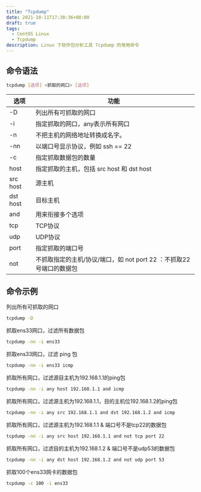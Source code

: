 ```yaml
---
title: "Tcpdump"
date: 2021-10-11T17:30:36+08:00
draft: true
tags:
  - CentOS Linux
  - Tcpdump
description: Linux 下软件包分析工具 Tcpdump 的常用命令
---
```






## 命令语法

```bash
tcpdump [选项] <抓取的网口> [选项]
```



| 选项     | 功能                                                         |
| -------- | ------------------------------------------------------------ |
| -D       | 列出所有可抓取的网口                                         |
| -i       | 指定抓取的网口，any表示所有网口                              |
| -n       | 不把主机的网络地址转换成名字。                               |
| -nn      | 以端口号显示协议，例如 ssh == 22                             |
| -c       | 指定抓取数据包的数量                                         |
| host     | 指定抓取的主机，包括 src host 和 dst host                    |
| src host | 源主机                                                       |
| dst host | 目标主机                                                     |
| and      | 用来衔接多个选项                                             |
| tcp      | TCP协议                                                      |
| udp      | UDP协议                                                      |
| port     | 指定抓取的端口号                                             |
| not      | 不抓取指定的主机/协议/端口，如 not port 22 ：不抓取22号端口的数据包 |



## 命令示例

列出所有可抓取的网口

```bash
tcpdump -D
```

  

抓取ens33网口，过滤所有数据包

```bash
tcpdump -nn -i ens33    
```

  

抓取ens33网口，过滤 ping 包

```bash
tcpdump -nn -i ens33 icmp
```



抓取所有网口，过滤源目主机为192.168.1.1的ping包

```bash
tcpdump -nn -i any host 192.168.1.1 and icmp
```



抓取所有网口，过滤源主机为192.168.1.1，目的主机位192.168.1.2的ping包

```bash
tcpdump -nn -i any src 192.168.1.1 and dst 192.168.1.2 and icmp
```



抓取所有网口，过滤源主机为192.168.1.1 & 端口号不是tcp22的数据包

```bash
tcpdump -nn -i any src host 192.168.1.1 and not tcp port 22
```

  

抓取所有网口，过滤目的主机为192.168.1.2 & 端口号不是udp53的数据包

```bash
tcpdump -nn -i any dst host 192.168.1.2 and not udp port 53
```

  

抓取100个ens33网卡的数据包

```bash
tcpdump -c 100 -i ens33
```

  


